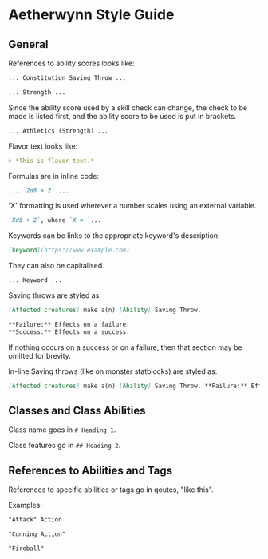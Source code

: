 # Aetherwynn Style Guide

<!-- TODO: update the style guide. -->

## General

References to ability scores looks like:

```md
... Constitution Saving Throw ...
```

```md
... Strength ...
```

Since the ability score used by a skill check can change, the check to be made is listed first, and the ability score to be used is put in brackets.

```md
... Athletics (Strength) ...
```

Flavor text looks like:

```md
> *This is flavor text.*
```

Formulas are in inline code:

```md
... `2d8 + 2` ...
```

'X' formatting is used wherever a number scales using an external variable.

```md
`Xd8 + 2`, where `X = `...
```

Keywords can be links to the appropriate keyword's description:

```md
[keyword](https://www.example.com)
```

They can also be capitalised.

```md
... Keyword ...
```

Saving throws are styled as:

```md
[Affected creatures] make a(n) [Ability] Saving Throw.

**Failure:** Effects on a failure.
**Success:** Effects on a success.
```

If nothing occurs on a success or on a failure, then that section may be omitted for brevity.

In-line Saving throws (like on monster statblocks) are styled as:

```md
[Affected creatures] make a(n) [Ability] Saving Throw. **Failure:** Effects on a failure. **Success:** Effects on a success.
```

## Classes and Class Abilities

Class name goes in `# Heading 1`.

Class features go in `## Heading 2`.

## References to Abilities and Tags

References to specific abilities or tags go in qoutes, "like this".

Examples:

```md
"Attack" Action
```

```md
"Cunning Action"
```

```md
"Fireball"
```

